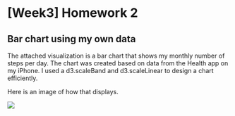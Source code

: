 [Week3] Homework 2
===
Bar chart using my own data
---

The attached visualization is a bar chart that shows my monthly number of steps per day. The chart was created based on data from the Health app on my iPhone. I used a d3.scaleBand and d3.scaleLinear to design a chart efficiently.

Here is an image of how that displays.

<img src="https://github.com/jwoo24/JihyeWoo-ProgVisFA20/blob/master/hw2/hw2_screenshot.png?raw=true">
